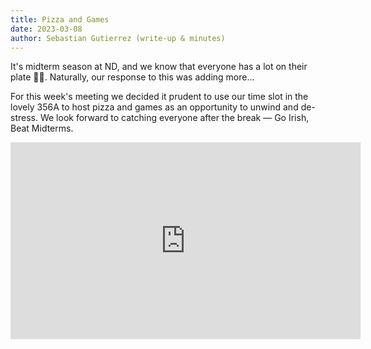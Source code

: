 ```yaml
---
title: Pizza and Games
date: 2023-03-08
author: Sebastian Gutierrez (write-up & minutes)
---
```


It's midterm season at ND, and we know that everyone has a lot on their plate 🥄🥄.  Naturally, our response to this was adding more...

For this week's meeting we decided it prudent to use our time slot in the lovely 356A to host pizza and games as an opportunity to unwind and de-stress.  We look forward to catching everyone after the break — Go Irish, Beat Midterms. 

<div style="text-align: center">
<iframe width="560" height="315" src="https://www.youtube.com/embed/i43tkaTXtwI" title="YouTube video player" frameborder="0" allow="accelerometer; autoplay; clipboard-write; encrypted-media; gyroscope; picture-in-picture; web-share" allowfullscreen></iframe>
</div>

